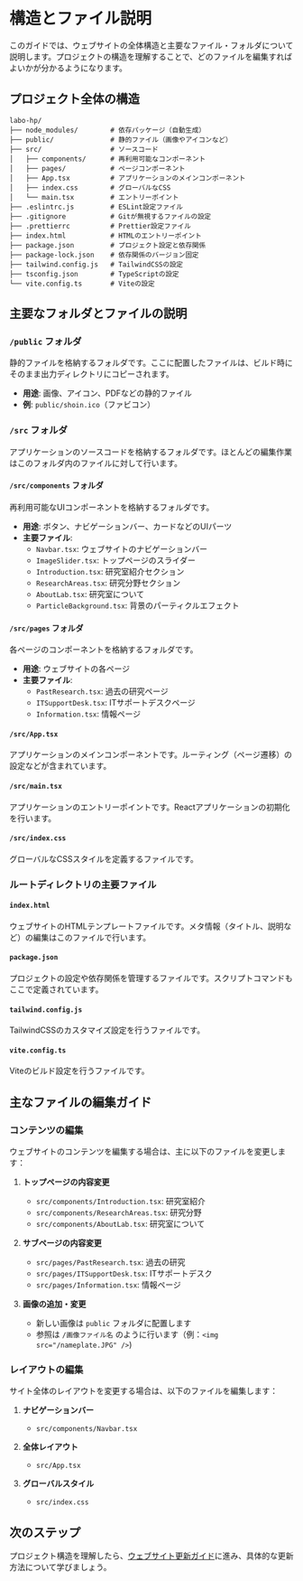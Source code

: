 # 構造とファイル説明

このガイドでは、ウェブサイトの全体構造と主要なファイル・フォルダについて説明します。プロジェクトの構造を理解することで、どのファイルを編集すればよいかが分かるようになります。

## プロジェクト全体の構造

```
labo-hp/
├── node_modules/        # 依存パッケージ（自動生成）
├── public/              # 静的ファイル（画像やアイコンなど）
├── src/                 # ソースコード
│   ├── components/      # 再利用可能なコンポーネント
│   ├── pages/           # ページコンポーネント
│   ├── App.tsx          # アプリケーションのメインコンポーネント
│   ├── index.css        # グローバルなCSS
│   └── main.tsx         # エントリーポイント
├── .eslintrc.js         # ESLint設定ファイル
├── .gitignore           # Gitが無視するファイルの設定
├── .prettierrc          # Prettier設定ファイル
├── index.html           # HTMLのエントリーポイント
├── package.json         # プロジェクト設定と依存関係
├── package-lock.json    # 依存関係のバージョン固定
├── tailwind.config.js   # TailwindCSSの設定
├── tsconfig.json        # TypeScriptの設定
└── vite.config.ts       # Viteの設定
```

## 主要なフォルダとファイルの説明

### `/public` フォルダ

静的ファイルを格納するフォルダです。ここに配置したファイルは、ビルド時にそのまま出力ディレクトリにコピーされます。

- **用途**: 画像、アイコン、PDFなどの静的ファイル
- **例**: `public/shoin.ico`（ファビコン）

### `/src` フォルダ

アプリケーションのソースコードを格納するフォルダです。ほとんどの編集作業はこのフォルダ内のファイルに対して行います。

#### `/src/components` フォルダ

再利用可能なUIコンポーネントを格納するフォルダです。

- **用途**: ボタン、ナビゲーションバー、カードなどのUIパーツ
- **主要ファイル**:
  - `Navbar.tsx`: ウェブサイトのナビゲーションバー
  - `ImageSlider.tsx`: トップページのスライダー
  - `Introduction.tsx`: 研究室紹介セクション
  - `ResearchAreas.tsx`: 研究分野セクション
  - `AboutLab.tsx`: 研究室について
  - `ParticleBackground.tsx`: 背景のパーティクルエフェクト

#### `/src/pages` フォルダ

各ページのコンポーネントを格納するフォルダです。

- **用途**: ウェブサイトの各ページ
- **主要ファイル**:
  - `PastResearch.tsx`: 過去の研究ページ
  - `ITSupportDesk.tsx`: ITサポートデスクページ
  - `Information.tsx`: 情報ページ

#### `/src/App.tsx`

アプリケーションのメインコンポーネントです。ルーティング（ページ遷移）の設定などが含まれています。

#### `/src/main.tsx`

アプリケーションのエントリーポイントです。Reactアプリケーションの初期化を行います。

#### `/src/index.css`

グローバルなCSSスタイルを定義するファイルです。

### ルートディレクトリの主要ファイル

#### `index.html`

ウェブサイトのHTMLテンプレートファイルです。メタ情報（タイトル、説明など）の編集はこのファイルで行います。

#### `package.json`

プロジェクトの設定や依存関係を管理するファイルです。スクリプトコマンドもここで定義されています。

#### `tailwind.config.js`

TailwindCSSのカスタマイズ設定を行うファイルです。

#### `vite.config.ts`

Viteのビルド設定を行うファイルです。

## 主なファイルの編集ガイド

### コンテンツの編集

ウェブサイトのコンテンツを編集する場合は、主に以下のファイルを変更します：

1. **トップページの内容変更**

   - `src/components/Introduction.tsx`: 研究室紹介
   - `src/components/ResearchAreas.tsx`: 研究分野
   - `src/components/AboutLab.tsx`: 研究室について

2. **サブページの内容変更**

   - `src/pages/PastResearch.tsx`: 過去の研究
   - `src/pages/ITSupportDesk.tsx`: ITサポートデスク
   - `src/pages/Information.tsx`: 情報ページ

3. **画像の追加・変更**
   - 新しい画像は `public` フォルダに配置します
   - 参照は `/画像ファイル名` のように行います（例：`<img src="/nameplate.JPG" />`)

### レイアウトの編集

サイト全体のレイアウトを変更する場合は、以下のファイルを編集します：

1. **ナビゲーションバー**

   - `src/components/Navbar.tsx`

2. **全体レイアウト**

   - `src/App.tsx`

3. **グローバルスタイル**
   - `src/index.css`

## 次のステップ

プロジェクト構造を理解したら、[ウェブサイト更新ガイド](./06-update-guide.md)に進み、具体的な更新方法について学びましょう。
